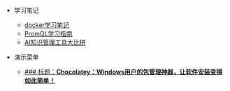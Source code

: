 ﻿<!-- _sidebar.md -->

* 学习笔记
  * [docker学习笔记](docker%E5%AD%A6%E4%B9%A0%E7%AC%94%E8%AE%B0.md) <!--注意这里是相对路径-->
  * [PromQL学习指南](PromQL学习指南.md)
  * [AI知识管理工具大比拼](AI知识管理工具大比拼.md)

* 演示菜单
  * [### 标题：**Chocolatey：Windows用户的包管理神器，让软件安装变得如此简单！**](2025-01-20_10-17-59_chocolatey包管理工具.md)
